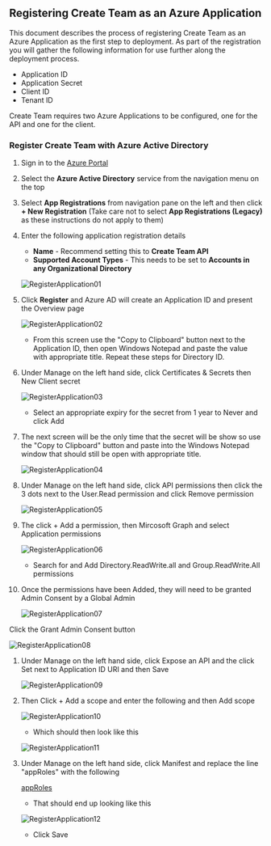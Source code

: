 ## Registering Create Team as an Azure Application
This document describes the process of registering Create Team as an Azure Application as the first step to deployment.  As part of the registration you will gather the following information for use further along the deployment process.
   * Application ID
   * Application Secret
   * Client ID
   * Tenant ID

Create Team requires two Azure Applications to be configured, one for the API and one for the client.

### Register Create Team with Azure Active Directory
1. Sign in to the [Azure Portal](https://portal.azure.com)
1. Select the **Azure Active Directory** service from the navigation menu on the top
1. Select **App Registrations** from navigation pane on the left and then click **+ New Registration** (Take care not to select **App Registrations (Legacy)** as these instructions do not apply to them)
1. Enter the following application registration details
   * **Name** - Recommend setting this to **Create Team API**
   * **Supported Account Types** - This needs to be set to **Accounts in any Organizational Directory**

   ![RegisterApplication01](images/registerapplication01.png)

1. Click **Register** and Azure AD will create an Application ID and present the Overview page

   ![RegisterApplication02](images/registerapplication02.png)

   * From this screen use the "Copy to Clipboard" button next to the Application ID, then open Windows Notepad and paste the value with appropriate title. Repeat these steps for Directory ID.

1. Under Manage on the left hand side, click Certificates & Secrets then New Client secret

   ![RegisterApplication03](images/registerapplication03.png)

   * Select an appropriate expiry for the secret from 1 year to Never and click Add

1. The next screen will be the only time that the secret will be show so use the "Copy to Clipboard" button and paste into the Windows Notepad window that should still be open with appropriate title.

   ![RegisterApplication04](images/registerapplication04.png)

1. Under Manage on the left hand side, click API permissions then click the 3 dots next to the User.Read permission and click Remove permission

   ![RegisterApplication05](images/registerapplication05.png)

1. The click + Add a permission, then Mircosoft Graph and select Application permissions

   ![RegisterApplication06](images/registerapplication06.png)

   * Search for and Add Directory.ReadWrite.all and Group.ReadWrite.All permissions

1. Once the permissions have been Added, they will need to be granted Admin Consent by a Global Admin

   ![RegisterApplication07](images/registerapplication07.png)

Click the Grant Admin Consent button 

   ![RegisterApplication08](images/registerapplication08.png)

1. Under Manage on the left hand side, click Expose an API and the click Set next to Application ID URI and then Save

   ![RegisterApplication09](images/registerapplication09.png)

1. Then Click + Add a scope and enter the following and then Add scope

   ![RegisterApplication10](images/registerapplication10.png)

   * Which should then look like this

   ![RegisterApplication11](images/registerapplication11.png)

1. Under Manage on the left hand side, click Manifest and replace the line "appRoles" with the following

   [appRoles](http://docs.modalitysoftware.com/CreateTeam/images/appRoles.json)

   * That should end up looking like this

   ![RegisterApplication12](images/registerapplication12.png)

   * Click Save